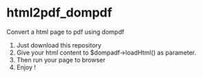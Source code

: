 # html2pdf_dompdf
Convert a html page to pdf using dompdf

  1. Just download this repository
  2. Give your html content to $dompadf->loadHtml() as parameter.
  3. Then run your page to browser
  4. Enjoy !
